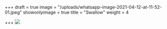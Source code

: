 +++
draft = true
image = "/uploads/whatsapp-image-2021-04-12-at-11-52-01.jpeg"
showonlyimage = true
title = "Swallow"
weight = 4

+++
![](/uploads/whatsapp-image-2021-04-12-at-11-52-01.jpeg)